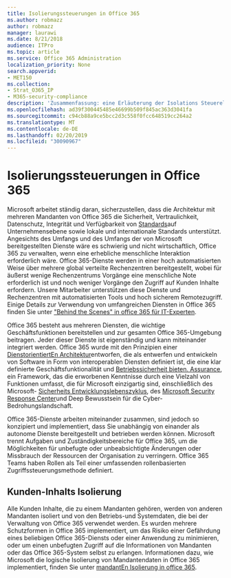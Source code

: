 ```yaml
---
title: Isolierungssteuerungen in Office 365
ms.author: robmazz
author: robmazz
manager: laurawi
ms.date: 8/21/2018
audience: ITPro
ms.topic: article
ms.service: Office 365 Administration
localization_priority: None
search.appverid:
- MET150
ms.collection:
- Strat_O365_IP
- M365-security-compliance
description: 'Zusammenfassung: eine Erläuterung der Isolations Steuerelemente in Office 365.'
ms.openlocfilehash: ad39f300445485e46699b509f845ac363d3041fa
ms.sourcegitcommit: c94cb88a9ce5bcc2d3c558f0fcc648519cc264a2
ms.translationtype: MT
ms.contentlocale: de-DE
ms.lasthandoff: 02/20/2019
ms.locfileid: "30090967"
---
```

# <a name="office-365-isolation-controls"></a>Isolierungssteuerungen in Office 365 

Microsoft arbeitet ständig daran, sicherzustellen, dass die Architektur mit mehreren Mandanten von Office 365 die Sicherheit, Vertraulichkeit, Datenschutz, Integrität und Verfügbarkeit von [Standards](https://www.microsoft.com/TrustCenter/Compliance?service=Office#Icons)auf Unternehmensebene sowie lokale und internationale Standards unterstützt. Angesichts des Umfangs und des Umfangs der von Microsoft bereitgestellten Dienste wäre es schwierig und nicht wirtschaftlich, Office 365 zu verwalten, wenn eine erhebliche menschliche Interaktion erforderlich wäre. Office 365-Dienste werden in einer hoch automatisierten Weise über mehrere global verteilte Rechenzentren bereitgestellt, wobei für äußerst wenige Rechenzentrums Vorgänge eine menschliche Note erforderlich ist und noch weniger Vorgänge den Zugriff auf Kunden Inhalte erfordern. Unsere Mitarbeiter unterstützen diese Dienste und Rechenzentren mit automatisierten Tools und hoch sicherem Remotezugriff. Einige Details zur Verwendung von umfangreichen Diensten in Office 365 finden Sie unter ["Behind the Scenes" in office 365 für IT-Experten](https://channel9.msdn.com/Events/SharePoint-Conference/2014/SPC202).

Office 365 besteht aus mehreren Diensten, die wichtige Geschäftsfunktionen bereitstellen und zur gesamten Office 365-Umgebung beitragen. Jeder dieser Dienste ist eigenständig und kann miteinander integriert werden. Office 365 wurde mit den Prinzipien einer [DienstorientiertEn Architektur](https://msdn.microsoft.com/library/aa480021.aspx)entworfen, die als entwerfen und entwickeln von Software in Form von interoperablen Diensten definiert ist, die eine klar definierte Geschäftsfunktionalität und [Betriebssicherheit bieten. Assurance](http://www.microsoft.com/download/details.aspx?id=40872), ein Framework, das die erworbenen Kenntnisse durch eine Vielzahl von Funktionen umfasst, die für Microsoft einzigartig sind, einschließlich des Microsoft- [Sicherheits Entwicklungslebenszyklus](https://www.microsoft.com/sdl/default.aspx), des [Microsoft Security Response Center](https://technet.microsoft.com/library/dn440717.aspx)und Deep Bewusstsein für die Cyber-Bedrohungslandschaft.

Office 365-Dienste arbeiten miteinander zusammen, sind jedoch so konzipiert und implementiert, dass Sie unabhängig von einander als autonome Dienste bereitgestellt und betrieben werden können. Microsoft trennt Aufgaben und Zuständigkeitsbereiche für Office 365, um die Möglichkeiten für unbefugte oder unbeabsichtigte Änderungen oder Missbrauch der Ressourcen der Organisation zu verringern. Office 365 Teams haben Rollen als Teil einer umfassenden rollenbasierten Zugriffssteuerungsmethode definiert.

## <a name="customer-content-isolation"></a>Kunden-Inhalts Isolierung
Alle Kunden Inhalte, die zu einem Mandanten gehören, werden von anderen Mandanten isoliert und von den Betriebs-und Systemdaten, die bei der Verwaltung von Office 365 verwendet werden. Es wurden mehrere Schutzformen in Office 365 implementiert, um das Risiko einer Gefährdung eines beliebigen Office 365-Diensts oder einer Anwendung zu minimieren, oder um einen unbefugten Zugriff auf die Informationen von Mandanten oder das Office 365-System selbst zu erlangen. Informationen dazu, wie Microsoft die logische Isolierung von Mandantendaten in Office 365 implementiert, finden Sie unter [mandantEn Isolierung in office 365](office-365-tenant-isolation-overview.md).
